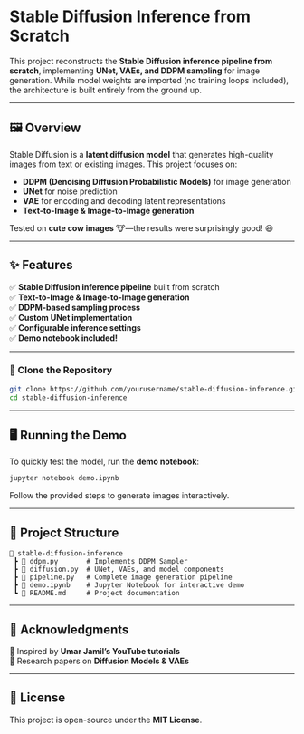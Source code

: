 
# **Stable Diffusion Inference from Scratch** 

This project reconstructs the **Stable Diffusion inference pipeline from scratch**, implementing **UNet, VAEs, and DDPM sampling** for image generation. While model weights are imported (no training loops included), the architecture is built entirely from the ground up.  

---

## **🖼️ Overview**  
Stable Diffusion is a **latent diffusion model** that generates high-quality images from text or existing images. This project focuses on:  
- **DDPM (Denoising Diffusion Probabilistic Models)** for image generation  
- **UNet** for noise prediction  
- **VAE** for encoding and decoding latent representations  
- **Text-to-Image & Image-to-Image generation**  

Tested on **cute cow images** 🐮—the results were surprisingly good! 😆  

---

## **✨ Features**  
✅ **Stable Diffusion inference pipeline** built from scratch  
✅ **Text-to-Image & Image-to-Image generation**  
✅ **DDPM-based sampling process**  
✅ **Custom UNet implementation**  
✅ **Configurable inference settings**  
✅ **Demo notebook included!**  

---


### **🔹 Clone the Repository**  
```bash
git clone https://github.com/yourusername/stable-diffusion-inference.git
cd stable-diffusion-inference
```

---


## **🖥️ Running the Demo**  
To quickly test the model, run the **demo notebook**:  

```bash
jupyter notebook demo.ipynb
```
Follow the provided steps to generate images interactively.  

---

## **📝 Project Structure**  
```
📂 stable-diffusion-inference
 ┣ 📜 ddpm.py       # Implements DDPM Sampler  
 ┣ 📜 diffusion.py  # UNet, VAEs, and model components  
 ┣ 📜 pipeline.py   # Complete image generation pipeline  
 ┣ 📜 demo.ipynb    # Jupyter Notebook for interactive demo  
 ┗ 📜 README.md     # Project documentation  
```

---

## **🙌 Acknowledgments**  
🔹 Inspired by **Umar Jamil’s YouTube tutorials**  
🔹 Research papers on **Diffusion Models & VAEs**  

---

## **📜 License**  
This project is open-source under the **MIT License**.  

